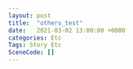 ```yaml
---
layout: post
title:  "others_test"
date:   2021-03-02 13:00:00 +0000
categories: Etc
Tags: Story Etc
SceneCode: []
---
```

